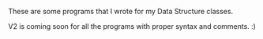 These are some programs that I wrote for my Data Structure classes.

V2 is coming soon for all the programs with proper syntax and comments. :)
